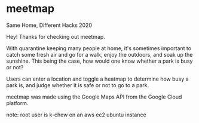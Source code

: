 # meetmap
Same Home, Different Hacks 2020

Hey! Thanks for checking out meetmap. 

With quarantine keeping many people at home, it's sometimes important to catch some fresh air and go for a walk, enjoy the outdoors, and soak up the sunshine. This being the case, how would one know whether a park is busy or not?

Users can enter a location and toggle a heatmap to determine how busy a park is, and judge whether it is safe or not to go to a park. 

meetmap was made using the Google Maps API from the Google Cloud platform.

note: root user is k-chew on an aws ec2 ubuntu instance

